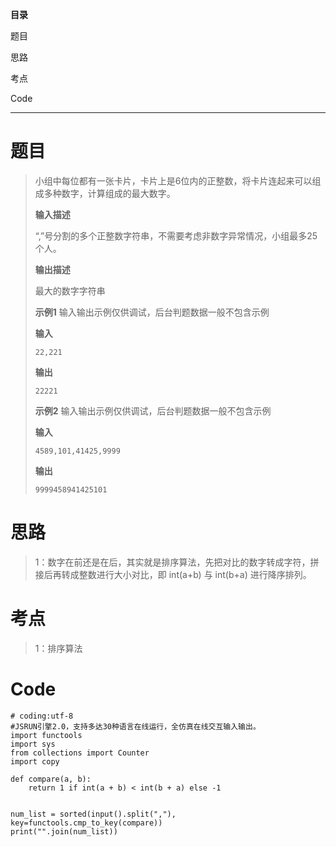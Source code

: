**目录**

题目

思路

考点

Code

* * *

# 题目

> 小组中每位都有一张卡片，卡片上是6位内的正整数，将卡片连起来可以组成多种数字，计算组成的最大数字。
>
> **输入描述**
>
> “,”号分割的多个正整数字符串，不需要考虑非数字异常情况，小组最多25个人。
>
> **输出描述**
>
> 最大的数字字符串
>
> **示例1** 输入输出示例仅供调试，后台判题数据一般不包含示例
>
> **输入**
>
> `22,221`
>
> **输出**
>
> `22221`
>
> **示例2** 输入输出示例仅供调试，后台判题数据一般不包含示例
>
> **输入**
>
> `4589,101,41425,9999`
>
> **输出**
>
> `9999458941425101`

# 思路

> 1：数字在前还是在后，其实就是排序算法，先把对比的数字转成字符，拼接后再转成整数进行大小对比，即 int(a+b) 与 int(b+a) 进行降序排列。

# 考点

> 1：排序算法

# Code

    
    
    # coding:utf-8
    #JSRUN引擎2.0，支持多达30种语言在线运行，全仿真在线交互输入输出。 
    import functools
    import sys
    from collections import Counter
    import copy
    
    def compare(a, b):
        return 1 if int(a + b) < int(b + a) else -1
    
    
    num_list = sorted(input().split(","), key=functools.cmp_to_key(compare))
    print("".join(num_list))
    

